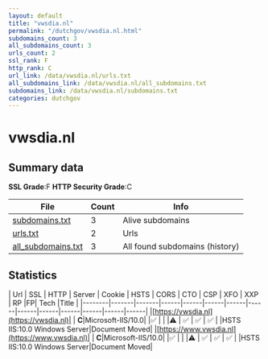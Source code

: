 ```yaml
---
layout: default
title: "vwsdia.nl"
permalink: "/dutchgov/vwsdia.nl.html"
subdomains_count: 3
all_subdomains_count: 3
urls_count: 2
ssl_rank: F
http_rank: C
url_link: /data/vwsdia.nl/urls.txt
all_subdomains_link: /data/vwsdia.nl/all_subdomains.txt
subdomains_link: /data/vwsdia.nl/subdomains.txt
categories: dutchgov
---
```



# vwsdia.nl
## Summary data


**SSL Grade**:F
**HTTP Security Grade**:C


| File       | Count | Info |
|------------|-------|------|
|[subdomains.txt](/data/vwsdia.nl/subdomains.txt)|3|Alive subdomains|
|[urls.txt](/data/vwsdia.nl/urls.txt)|2|Urls|
|[all_subdomains.txt](/data/vwsdia.nl/all_subdomains.txt)|3|All found subdomains (history)|


## Statistics


| Url | SSL | HTTP | Server | Cookie | HSTS | CORS | CTO | CSP | XFO | XXP | RP |FP| Tech |Title |
|--------|-------|-------|------|------|------|------|------|------|------|------|------|------|------|
|[https://vwsdia.nl](https://vwsdia.nl)| | **C**|Microsoft-IIS/10.0| |:white_check_mark: | | |:warning: | :white_check_mark: | :white_check_mark: | :white_check_mark: | |HSTS IIS:10.0 Windows Server|Document Moved|
|[https://www.vwsdia.nl](https://www.vwsdia.nl)| | **C**|Microsoft-IIS/10.0| |:white_check_mark: | | |:warning: | :white_check_mark: | :white_check_mark: | :white_check_mark: | |HSTS IIS:10.0 Windows Server|Document Moved|